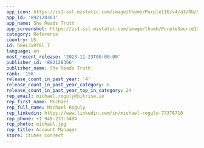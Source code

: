 ```yaml
---
app_icon: https://is1-ssl.mzstatic.com/image/thumb/Purple116/v4/a1/0b/9b/a10b9bfc-35c4-6841-7f5a-43b0b2c5db23/AppIcon-1x_U007emarketing-0-10-0-85-220.png/1024x1024bb.png
app_id: '892128363'
app_name: She Reads Truth
app_screenshot: https://is1-ssl.mzstatic.com/image/thumb/PurpleSource125/v4/e4/c7/cd/e4c7cd15-b292-99d2-31fb-8b1f0c6938ec/a4ce14d7-1720-442c-850f-ee5bba267d23_SRT_page_1.jpg/1242x2688bb.png
category: Reference
country: US
id: h8eL3xRf8l_T
language: en
most_recent_release: '2023-11-23T00:00:00'
publisher_id: '892128366'
publisher_name: She Reads Truth
rank: '156'
release_count_in_past_year: '4'
release_count_in_past_year_category: 6
release_count_in_past_year_top_in_category: 24
rep_email: michael.roguly@bitrise.io
rep_first_name: Michael
rep_full_name: Michael Roguly
rep_linkedin: https://www.linkedin.com/in/michael-roguly-77376710
rep_phone: +1 949-233-3404
rep_photo: michael.jpg
rep_title: Account Manager
store: itunes_connect
---
```

